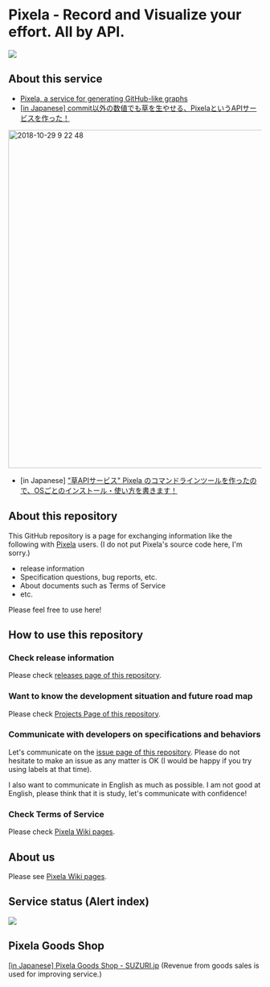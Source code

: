 Pixela - Record and Visualize your effort. All by API.
============

[![](https://pixe.la/assets/images/other_images/pixela_color.png)](https://pixe.la)

## About this service
- [Pixela, a service for generating GitHub-like graphs](https://medium.com/@a.know.dev/pixela-a-service-for-generating-github-like-graphs-5867baaa107b)
- [[in Japanese] commit以外の数値でも草を生やせる、PixelaというAPIサービスを作った！](https://blog.a-know.me/entry/2018/10/14/212338)

<img width="672" alt="2018-10-29 9 22 48" src="https://user-images.githubusercontent.com/1097533/47780099-0e27cb80-dd3e-11e8-87ef-426bb7cfc76c.png">


- [in Japanese] ["草APIサービス" Pixela のコマンドラインツールを作ったので、OSごとのインストール・使い方を書きます！](https://blog.a-know.me/entry/2019/02/24/214142)

## About this repository
This GitHub repository is a page for exchanging information like the following with [Pixela](https://pixe.la) users. (I do not put Pixela's source code here, I'm sorry.)

- release information
- Specification questions, bug reports, etc.
- About documents such as Terms of Service
- etc.

Please feel free to use here!

## How to use this repository
### Check release information
Please check [releases page of this repository](https://github.com/a-know/Pixela/releases).

### Want to know the development situation and future road map
Please check [Projects Page of this repository](https://github.com/a-know/Pixela/projects/1).

### Communicate with developers on specifications and behaviors
Let's communicate on the [issue page of this repository](https://github.com/a-know/Pixela/issues).
Please do not hesitate to make an issue as any matter is OK (I would be happy if you try using labels at that time).

I also want to communicate in English as much as possible. I am not good at English, please think that it is study, let's communicate with confidence!

### Check Terms of Service
Please check [Pixela Wiki pages](https://github.com/a-know/Pixela/wiki).


## About us
Please see [Pixela Wiki pages](https://github.com/a-know/Pixela/wiki).

## Service status (Alert index)
[![](https://pixe.la/v1/users/pixela/graphs/alert-index)](https://pixe.la/v1/users/pixela/graphs/alert-index.html)

## Pixela Goods Shop
[[in Japanese] Pixela Goods Shop - SUZURI.jp](https://suzuri.jp/pixela)
(Revenue from goods sales is used for improving service.)
